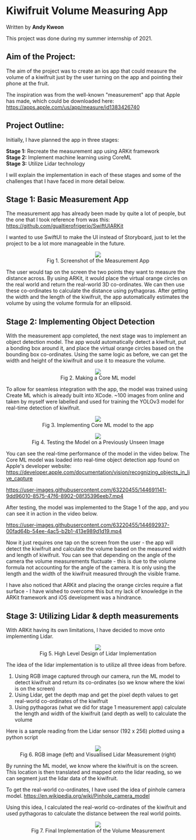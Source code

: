 # Kiwifruit Volume Measuring App

Written by **Andy Kweon** <br />

This project was done during my summer internship of 2021.

## Aim of the Project:

The aim of the project was to create an ios app that could measure the volume of a kiwifruit just by the user turning on the app and pointing their phone at the fruit. 

The inspiration was from the well-known "measurement" app that Apple has made, which could be downloaded here: https://apps.apple.com/us/app/measure/id1383426740

## Project Outline:
Initially, I have planned the app in three stages:

**Stage 1:** Recreate the measurement app using ARKit framework <br />
**Stage 2:** Implement machine learning using CoreML <br />
**Stage 3:** Utilize Lidar technology <br />

I will explain the implementation in each of these stages and some of the challenges that I have faced in more detail below.

## Stage 1: Basic Measurement App

The measurement app has already been made by quite a lot of people, but the one that I took reference from was this: https://github.com/gualtierofrigerio/SwiftUIARKit

I wanted to use SwiftUI to make the UI instead of Storyboard, just to let the project to be a lot more manageable in the future. 
<p align="center">
<img src = "https://user-images.githubusercontent.com/63220455/144689825-fb27763c-b9fc-4f94-b3dd-b91b90e5eef8.png"> <br />
Fig 1. Screenshot of the Measurement App
</p>
The user would tap on the screen the two points they want to measure the distance across. By using ARKit, it would place the virtual orange circles on the real world and return the real-world 3D co-ordinates. We can then use these co-ordinates to calculate the distance using pythagoras. After getting the width and the length of the kiwifruit, the app automatically estimates the volume by using the volume formula for an ellipsoid.

## Stage 2: Implementing Object Detection

With the measurement app completed, the next stage was to implement an object detection model. The app would automatically detect a kiwifruit, put a bonding box around it, and place the virtual orange circles based on the bounding box co-ordinates. Using the same logic as before, we can get the width and height of the kiwifruit and use it to measure the volume.

<p align="center">
<img src = "https://user-images.githubusercontent.com/63220455/144692225-b1a7bc6b-59ad-4a43-816c-a0bde08315b1.png"> <br />
Fig 2. Making a Core ML model
</p>
 
To allow for seamless integration with the app, the model was trained using Create ML which is already built into XCode. ~100 images from online and taken by myself were labelled and used for training the YOLOv3 model for real-time detection of kiwifruit. 

<p align="center">
<img src = "https://user-images.githubusercontent.com/63220455/144691947-195934a3-149b-41ca-87c1-57d5091d1304.png"> <br />
Fig 3. Implementing Core ML model to the app
</p>

<p align="center">
<img src = "https://user-images.githubusercontent.com/63220455/144691754-74655639-bf01-4aba-8cda-95761cf41616.png"> <br />
Fig 4. Testing the Model on a Previously Unseen Image
</p>

You can see the real-time performance of the model in the video below. The Core ML model was loaded into real-time object detection app found on Apple's developer website: https://developer.apple.com/documentation/vision/recognizing_objects_in_live_capture

https://user-images.githubusercontent.com/63220455/144691141-9dd96010-8575-47f6-8902-08f35396eeb7.mp4

After testing, the model was implemented to the Stage 1 of the app, and you can see it in action in the video below. 

https://user-images.githubusercontent.com/63220455/144692937-00fad64b-54ee-4ac5-b2b1-413e989d1d19.mp4

Now it just requires one tap on the screen from the user - the app will detect the kiwifruit and calculate the volume based on the measured width and length of kiwifruit. You can see that depending on the angle of the camera the volume measurements fluctuate - this is due to the volume formula not accounting for the angle of the camera. It is only using the length and the width of the kiwifruit measured through the visible frame.

I have also noticed that ARKit and placing the orange circles require a flat surface - I have wished to overcome this but my lack of knowledge in the ARKit framework and iOS development was a hindrance. 

## Stage 3: Utilizing Lidar & depth measurements

With ARKit having its own limitations, I have decided to move onto implementing Lidar. 
<p align = "center">
<img src = "https://user-images.githubusercontent.com/63220455/146698877-6b06a407-98de-44fe-bf7f-60360d6974e3.PNG"> <br />
Fig 5. High Level Design of Lidar Implementation
 </p>

The idea of the lidar implementation is to utilize all three ideas from before.

1. Using RGB image captured through our camera, run the ML model to detect kiwifruit and return its co-ordinates (so we know where the kiwi is on the screen)
2. Using Lidar, get the depth map and get the pixel depth values to get real-world co-ordinates of the kiwifruit
3. Using pythagoras (what we did for stage 1 measurement app) calculate the length and width of the kiwifruit (and depth as well) to calculate the volume

Here is a sample reading from the Lidar sensor (192 x 256) plotted using a python script

<p align = "center">
<img src = "https://user-images.githubusercontent.com/63220455/146699016-5f6e4d85-f4fb-49cf-a18e-012455be7ba1.PNG"> <br />
Fig 6. RGB image (left) and Visuallised Lidar Measurement (right)
</p>

By running the ML model, we know where the kiwifruit is on the screen. This location is then translated and mapped onto the lidar reading, so we can segment just the lidar data of the kiwifruit.

To get the real-world co-ordinates, I have used the idea of pinhole camera model. https://en.wikipedia.org/wiki/Pinhole_camera_model

Using this idea, I calculated the real-world co-ordinates of the kiwifruit and used pythagoras to calculate the distance between the real world points.

<p align = "center">
<img src = "https://user-images.githubusercontent.com/63220455/151457435-a6a0d528-a9a7-477a-8556-939bde5294ea.png"> <br />
Fig 7. Final Implementation of the Volume Measurement
</p>

